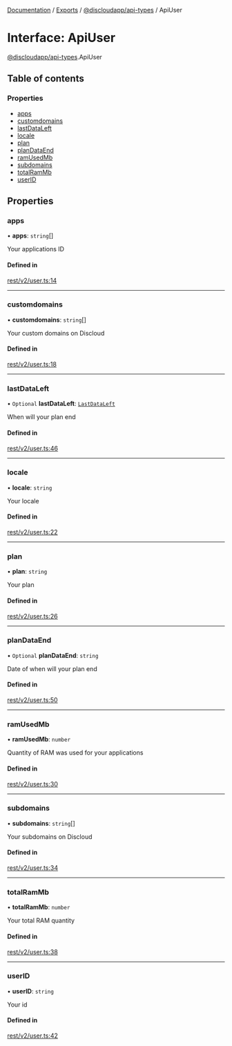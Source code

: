 [Documentation](../README.md) / [Exports](../modules.md) / [@discloudapp/api-types](../modules/discloudapp_api_types.md) / ApiUser

# Interface: ApiUser

[@discloudapp/api-types](../modules/discloudapp_api_types.md).ApiUser

## Table of contents

### Properties

- [apps](discloudapp_api_types.ApiUser.md#apps)
- [customdomains](discloudapp_api_types.ApiUser.md#customdomains)
- [lastDataLeft](discloudapp_api_types.ApiUser.md#lastdataleft)
- [locale](discloudapp_api_types.ApiUser.md#locale)
- [plan](discloudapp_api_types.ApiUser.md#plan)
- [planDataEnd](discloudapp_api_types.ApiUser.md#plandataend)
- [ramUsedMb](discloudapp_api_types.ApiUser.md#ramusedmb)
- [subdomains](discloudapp_api_types.ApiUser.md#subdomains)
- [totalRamMb](discloudapp_api_types.ApiUser.md#totalrammb)
- [userID](discloudapp_api_types.ApiUser.md#userid)

## Properties

### apps

• **apps**: `string`[]

Your applications ID

#### Defined in

[rest/v2/user.ts:14](https://github.com/discloud/discloud.app/blob/a142e7d/packages/api-types/rest/v2/user.ts#L14)

___

### customdomains

• **customdomains**: `string`[]

Your custom domains on Discloud

#### Defined in

[rest/v2/user.ts:18](https://github.com/discloud/discloud.app/blob/a142e7d/packages/api-types/rest/v2/user.ts#L18)

___

### lastDataLeft

• `Optional` **lastDataLeft**: [`LastDataLeft`](discloudapp_api_types.LastDataLeft.md)

When will your plan end

#### Defined in

[rest/v2/user.ts:46](https://github.com/discloud/discloud.app/blob/a142e7d/packages/api-types/rest/v2/user.ts#L46)

___

### locale

• **locale**: `string`

Your locale

#### Defined in

[rest/v2/user.ts:22](https://github.com/discloud/discloud.app/blob/a142e7d/packages/api-types/rest/v2/user.ts#L22)

___

### plan

• **plan**: `string`

Your plan

#### Defined in

[rest/v2/user.ts:26](https://github.com/discloud/discloud.app/blob/a142e7d/packages/api-types/rest/v2/user.ts#L26)

___

### planDataEnd

• `Optional` **planDataEnd**: `string`

Date of when will your plan end

#### Defined in

[rest/v2/user.ts:50](https://github.com/discloud/discloud.app/blob/a142e7d/packages/api-types/rest/v2/user.ts#L50)

___

### ramUsedMb

• **ramUsedMb**: `number`

Quantity of RAM was used for your applications

#### Defined in

[rest/v2/user.ts:30](https://github.com/discloud/discloud.app/blob/a142e7d/packages/api-types/rest/v2/user.ts#L30)

___

### subdomains

• **subdomains**: `string`[]

Your subdomains on Discloud

#### Defined in

[rest/v2/user.ts:34](https://github.com/discloud/discloud.app/blob/a142e7d/packages/api-types/rest/v2/user.ts#L34)

___

### totalRamMb

• **totalRamMb**: `number`

Your total RAM quantity

#### Defined in

[rest/v2/user.ts:38](https://github.com/discloud/discloud.app/blob/a142e7d/packages/api-types/rest/v2/user.ts#L38)

___

### userID

• **userID**: `string`

Your id

#### Defined in

[rest/v2/user.ts:42](https://github.com/discloud/discloud.app/blob/a142e7d/packages/api-types/rest/v2/user.ts#L42)
